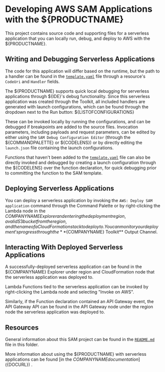 # Developing AWS SAM Applications with the ${PRODUCTNAME}

This project contains source code and supporting files for a serverless application that you can locally run, debug, and deploy to AWS with the ${PRODUCTNAME}.

## Writing and Debugging Serverless Applications

The code for this application will differ based on the runtime, but the path to a handler can be found in the [`template.yaml`](./template.yaml) file through a resource's `CodeUri` and `Handler` fields.

The ${PRODUCTNAME} supports quick local debugging for serverless applications through ${IDE}'s debug functionality. Since this serverless application was created through the Toolkit, all included handlers are generated with launch configurations, which can be found through the dropdown next to the Run button:
${LISTOFCONFIGURATIONS}

These can be invoked locally by running the configurations, and can be debugged if breakpoints are added to the source files. Invocation parameters, including payloads and request parameters, can be edited by either using the `SAM Debug Configuration Editor` (through the ${COMMANDPALETTE} or ${CODELENS}) or by directly editing the `launch.json` file containing the launch configurations.

Functions that haven't been added to the [`template.yaml`](./template.yaml) file can also be directly invoked and debugged by creating a launch configuration through the ${CODELENS} over the function declaration, for quick debugging prior to committing the function to the SAM template.

## Deploying Serverless Applications

You can deploy a serverless application by invoking the `AWS: Deploy SAM application` command through the Command Palette or by right-clicking the Lambda node in the ${COMPANYNAME} Explorer and entering the deployment region, a valid S3 bucket from the region, and the name of a CloudFormation stack to deploy to. You can monitor your deployment's progress through the **${COMPANYNAME} Toolkit\*\* Output Channel.

## Interacting With Deployed Serverless Applications

A successfully-deployed serverless application can be found in the ${COMPANYNAME} Explorer under region and CloudFormation node that the serverless application was deployed to.

Lambda Functions tied to the serverless application can be invoked by right-clicking the Lambda node and selecting "Invoke on AWS".

Similarly, if the Function declaration contained an API Gateway event, the API Gateway API can be found in the API Gateway node under the region node the serverless application was deployed to.

## Resources

General information about this SAM project can be found in the [`README.md`](./README.md) file in this folder.

More information about using the ${PRODUCTNAME} with serverless applications can be found [in the ${COMPANYNAME} documentation](${DOCURL}) .
